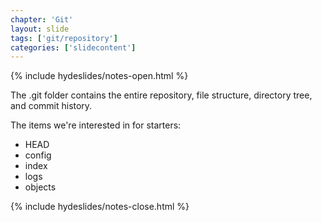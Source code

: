 ```yaml
---
chapter: 'Git'
layout: slide
tags: ['git/repository']
categories: ['slidecontent']
---
```



{% include hydeslides/notes-open.html %}

The .git folder contains the entire repository, file structure, directory tree, and commit history.

The items we're interested in for starters:
* HEAD
* config
* index
* logs
* objects

{% include hydeslides/notes-close.html %}